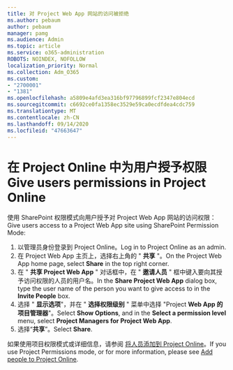 ```yaml
---
title: 对 Project Web App 网站的访问被拒绝
ms.author: pebaum
author: pebaum
manager: pamg
ms.audience: Admin
ms.topic: article
ms.service: o365-administration
ROBOTS: NOINDEX, NOFOLLOW
localization_priority: Normal
ms.collection: Adm_O365
ms.custom:
- "2700001"
- "1381"
ms.openlocfilehash: a5809e4afd3ea316bf97796899fcf2347e804ecd
ms.sourcegitcommit: c6692ce0fa1358ec3529e59ca0ecdfdea4cdc759
ms.translationtype: MT
ms.contentlocale: zh-CN
ms.lasthandoff: 09/14/2020
ms.locfileid: "47663647"
---
```

# <a name="give-users-permissions-in-project-online"></a><span data-ttu-id="bf6bf-102">在 Project Online 中为用户授予权限</span><span class="sxs-lookup"><span data-stu-id="bf6bf-102">Give users permissions in Project Online</span></span>

<span data-ttu-id="bf6bf-103">使用 SharePoint 权限模式向用户授予对 Project Web App 网站的访问权限：</span><span class="sxs-lookup"><span data-stu-id="bf6bf-103">Give users access to a Project Web App site using SharePoint Permission Mode:</span></span>

1. <span data-ttu-id="bf6bf-104">以管理员身份登录到 Project Online。</span><span class="sxs-lookup"><span data-stu-id="bf6bf-104">Log in to Project Online as an admin.</span></span>
2. <span data-ttu-id="bf6bf-105">在 Project Web App 主页上，选择右上角的 " **共享** "。</span><span class="sxs-lookup"><span data-stu-id="bf6bf-105">On the Project Web App home page, select **Share** in the top right corner.</span></span>
3. <span data-ttu-id="bf6bf-106">在 " **共享 Project Web App** " 对话框中，在 " **邀请人员** " 框中键入要向其授予访问权限的人员的用户名。</span><span class="sxs-lookup"><span data-stu-id="bf6bf-106">In the **Share Project Web App** dialog box, type the user name of the person you want to give access to in the **Invite People** box.</span></span>
4. <span data-ttu-id="bf6bf-107">选择 " **显示选项**"，并在 " **选择权限级别** " 菜单中选择 "Project **Web App 的项目管理器**"。</span><span class="sxs-lookup"><span data-stu-id="bf6bf-107">Select **Show Options**, and in the **Select a permission level** menu, select **Project Managers for Project Web App**.</span></span>
5. <span data-ttu-id="bf6bf-108">选择“**共享**”。</span><span class="sxs-lookup"><span data-stu-id="bf6bf-108">Select **Share**.</span></span>

<span data-ttu-id="bf6bf-109">如果使用项目权限模式或详细信息，请参阅 [将人员添加到 Project Online](https://docs.microsoft.com/projectonline/step-2-add-people-to-project-online)。</span><span class="sxs-lookup"><span data-stu-id="bf6bf-109">If you use Project Permissions mode, or for more information, please see [Add people to Project Online](https://docs.microsoft.com/projectonline/step-2-add-people-to-project-online).</span></span>
